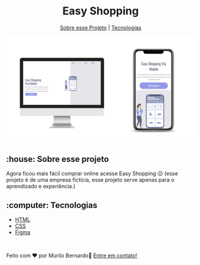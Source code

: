 <h1 align="center">Easy Shopping</h1>
<p align="center">
  <a href="https://github.com/murilobernado/Easy-Shopping/edit/main/README.md#-house-sobre-esse-projeto"</h2>Sobre esse Projeto</a> |
  <a href="https://github.com/murilobernado/Easy-Shopping/edit/main/README.md#-computer-tecnologias">Tecnologias</a>
</p>
  
  
<img src="https://github.com/murilobernado/Easy-Shopping/blob/main/Assets/mockup.png" alt="Mockup">






<h2> :house: Sobre esse projeto</h2>

<p>Agora ficou mais fácil comprar online acesse Easy Shopping 😉 (esse projeto é de uma empresa fictícia, esse projeto serve apenas para o aprendizado e experiência.)</p>


<h2> :computer: Tecnologias</h2>

- <a href="https://developer.mozilla.org/pt-BR/docs/Web/HTML">HTML</a>
- <a href="https://developer.mozilla.org/pt-BR/docs/Web/CSS">CSS</a>
- <a href="https://www.figma.com/">Figma</a>

<br>

Feito com ♥ por Murilo Bernardo:wave: [Entre em contato!](https://www.linkedin.com/in/murilo-bernardo-39a92a235/)

